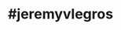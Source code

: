 ---
title                : "#jeremyvlegros"
permalink            : "/tag/jeremyvlegros"
tags : 
- "#jeremyvlegros"
---